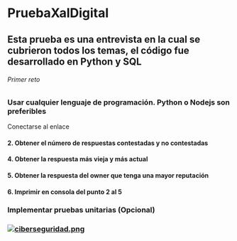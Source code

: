 # PruebaXalDigital
## Esta prueba es una entrevista en la cual se cubrieron todos los temas, el código fue desarrollado en Python y SQL
###### Primer reto
<h3>Usar cualquier lenguaje de programación. Python o Nodejs son preferibles</h3>
Conectarse al enlace 
<h4> 2. Obtener el número de respuestas contestadas y no contestadas </h4>
<h4> 4. Obtener la respuesta más vieja y más actual </h4>
<h4> 5. Obtener la respuesta del owner que tenga una mayor reputación </h4>
<h4> 6. Imprimir en consola del punto 2 al 5 </h4>

<h3>Implementar pruebas unitarias (Opcional)<h3>

[![ciberseguridad.png](https://i.postimg.cc/fTBxBStM/ciberseguridad.png)](https://postimg.cc/8jfJC5mY)
